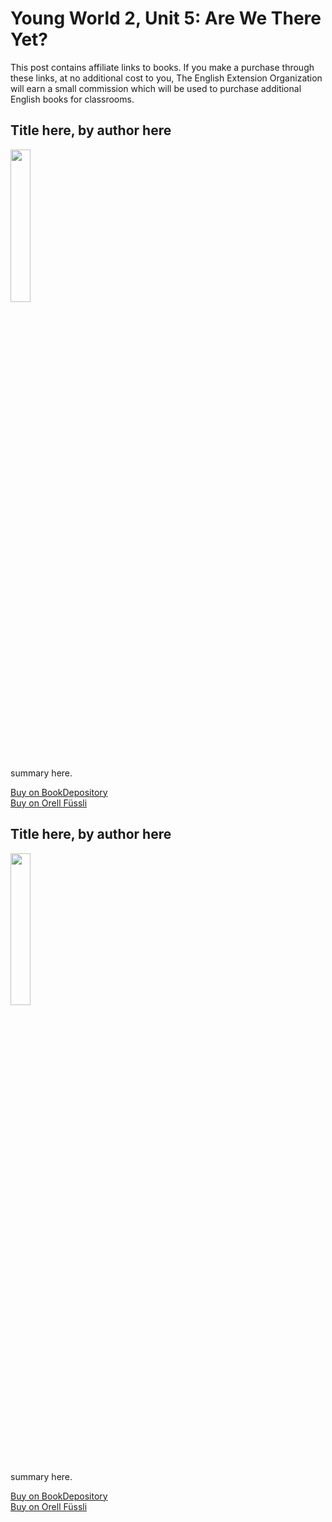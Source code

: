 # Young World 2, Unit 5: Are We There Yet?

This post contains affiliate links to books. If you make a purchase through these links, at no additional cost to you, The English Extension Organization will earn a small commission which will be used to purchase additional English books for classrooms.



## Title here, by author here

<img src="imgurlinkhere.png" width="25%" />

summary here.

<a href="bookdepository link here" rel="nofollow"> Buy on BookDepository</a>  
<a href="orell fussli link here" rel="nofollow">Buy on Orell Füssli</a>

## Title here, by author here

<img src="imgurlinkhere.png" width="25%" />

summary here.

<a href="bookdepository link here" rel="nofollow"> Buy on BookDepository</a>  
<a href="orell fussli link here" rel="nofollow">Buy on Orell Füssli</a>
<!--stackedit_data:
eyJoaXN0b3J5IjpbMTgzOTYyNjE0OSwtMTQ2ODYyMTQ3NV19
-->